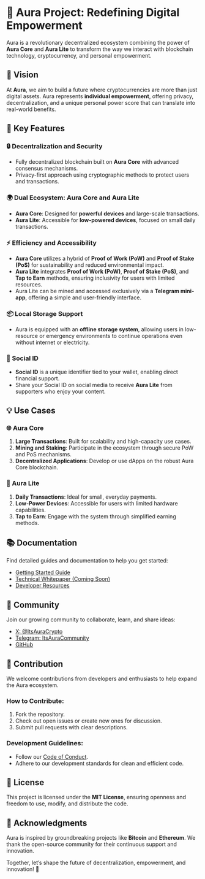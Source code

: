 # 🌟 Aura Project: Redefining Digital Empowerment  

Aura is a revolutionary decentralized ecosystem combining the power of **Aura Core** and **Aura Lite** to transform the way we interact with blockchain technology, cryptocurrency, and personal empowerment.  

## 🚀 Vision  

At **Aura**, we aim to build a future where cryptocurrencies are more than just digital assets. Aura represents **individual empowerment**, offering privacy, decentralization, and a unique personal power score that can translate into real-world benefits.  

## 🌌 Key Features  

### 🔒 Decentralization and Security  
- Fully decentralized blockchain built on **Aura Core** with advanced consensus mechanisms.  
- Privacy-first approach using cryptographic methods to protect users and transactions.  

### 🌍 Dual Ecosystem: Aura Core and Aura Lite  
- **Aura Core**: Designed for **powerful devices** and large-scale transactions.  
- **Aura Lite**: Accessible for **low-powered devices**, focused on small daily transactions.  

### ⚡ Efficiency and Accessibility  
- **Aura Core** utilizes a hybrid of **Proof of Work (PoW)** and **Proof of Stake (PoS)** for sustainability and reduced environmental impact.  
- **Aura Lite** integrates **Proof of Work (PoW)**, **Proof of Stake (PoS)**, and **Tap to Earn** methods, ensuring inclusivity for users with limited resources.  
- Aura Lite can be mined and accessed exclusively via a **Telegram mini-app**, offering a simple and user-friendly interface.  

### 📦 Local Storage Support  
- Aura is equipped with an **offline storage system**, allowing users in low-resource or emergency environments to continue operations even without internet or electricity.  

### 👤 Social ID  
- **Social ID** is a unique identifier tied to your wallet, enabling direct financial support.  
- Share your Social ID on social media to receive **Aura Lite** from supporters who enjoy your content.  

## 💡 Use Cases  

### 🌐 Aura Core  
1. **Large Transactions**: Built for scalability and high-capacity use cases.  
2. **Mining and Staking**: Participate in the ecosystem through secure PoW and PoS mechanisms.  
3. **Decentralized Applications**: Develop or use dApps on the robust Aura Core blockchain.  

### 🔹 Aura Lite  
1. **Daily Transactions**: Ideal for small, everyday payments.  
2. **Low-Power Devices**: Accessible for users with limited hardware capabilities.  
3. **Tap to Earn**: Engage with the system through simplified earning methods.  

## 📚 Documentation  

Find detailed guides and documentation to help you get started:  
- [Getting Started Guide](#)  
- [Technical Whitepaper (Coming Soon)](#)  
- [Developer Resources](#)  

## 🌟 Community  

Join our growing community to collaborate, learn, and share ideas:  
- [X: @ItsAuraCrypto](https://x.com/@ItsAuraCrypto)  
- [Telegram: ItsAuraCommunity](https://t.me/ItsAuraCommunity)  
- [GitHub](https://github.com/ItsAuraCrypto)  

## 🤝 Contribution  

We welcome contributions from developers and enthusiasts to help expand the Aura ecosystem.  

### How to Contribute:  
1. Fork the repository.  
2. Check out open issues or create new ones for discussion.  
3. Submit pull requests with clear descriptions.  

### Development Guidelines:  
- Follow our [Code of Conduct](#).  
- Adhere to our development standards for clean and efficient code.  

## 📜 License  

This project is licensed under the **MIT License**, ensuring openness and freedom to use, modify, and distribute the code.  

## 🌌 Acknowledgments  

Aura is inspired by groundbreaking projects like **Bitcoin** and **Ethereum**. We thank the open-source community for their continuous support and innovation.  

Together, let’s shape the future of decentralization, empowerment, and innovation! 🚀  
